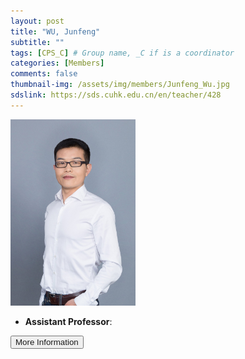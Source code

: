 ```yaml
---
layout: post
title: "WU, Junfeng"
subtitle: ""
tags: [CPS_C] # Group name, _C if is a coordinator
categories: [Members]
comments: false
thumbnail-img: /assets/img/members/Junfeng_Wu.jpg
sdslink: https://sds.cuhk.edu.cn/en/teacher/428
---
```


<!-- photo -->
<!-- size: 200px width use html-->
<img
    src="../../assets/img/members/Junfeng_Wu.jpg"
    alt="Junfeng Wu"
    style="width: 200px; align: left;"
/>

<!-- bio -->
- **Assistant Professor**:

<p>
    <button class="button">
    <a
        href="https://sds.cuhk.edu.cn/en/teacher/428"
        style="text-decoration: none"
        >More Information</a
    >
    </button>
</p>